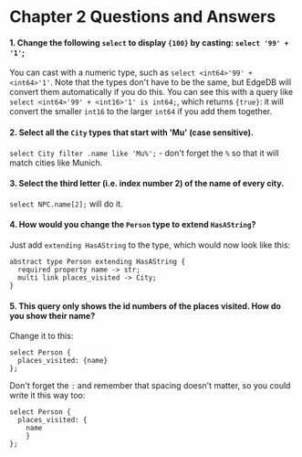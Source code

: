 # Chapter 2 Questions and Answers

#### 1. Change the following `select` to display `{100}` by casting: `select '99' + '1'`;

You can cast with a numeric type, such as `select <int64>'99' + <int64>'1'`. Note that the types don't have to be the same, but EdgeDB will convert them automatically if you do this. You can see this with a query like `select <int64>'99' + <int16>'1' is int64;`, which returns `{true}`: it will convert the smaller `int16` to the larger `int64` if you add them together.

#### 2. Select all the `City` types that start with 'Mu' (case sensitive).

`select City filter .name like 'Mu%';` - don't forget the `%` so that it will match cities like Munich.

#### 3. Select the third letter (i.e. index number 2) of the name of every city.

`select NPC.name[2];` will do it.

#### 4. How would you change the `Person` type to extend `HasAString`?

Just add `extending HasAString` to the type, which would now look like this:

```sdl
abstract type Person extending HasAString {
  required property name -> str;
  multi link places_visited -> City;
}
```

#### 5. This query only shows the id numbers of the places visited. How do you show their name?

Change it to this:

```edgeql
select Person {
  places_visited: {name}
};
```

Don't forget the `:` and remember that spacing doesn't matter, so you could write it this way too:

```edgeql
select Person {
  places_visited: {
    name
    }
};
```
